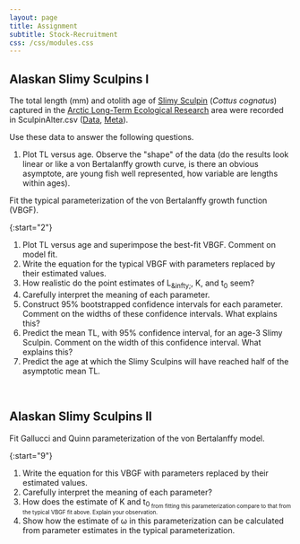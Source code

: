 ```yaml
---
layout: page
title: Assignment
subtitle: Stock-Recruitment
css: /css/modules.css
---
```


## Alaskan Slimy Sculpins I
The total length (mm) and otolith age of [Slimy Sculpin](https://en.wikipedia.org/wiki/Slimy_sculpin) (*Cottus cognatus*) captured in the [Arctic Long-Term Ecological Research](http://ecosystems.mbl.edu/ARC/) area were recorded in SculpinAlter.csv ([Data](https://raw.githubusercontent.com/droglenc/FSAdata/master/data-raw/SculpinALTER.csv), [Meta](http://derekogle.com/fishR/data/data-html/SculpinALTER.html)).

Use these data to answer the following questions.

1. Plot TL versus age. Observe the "shape" of the data (do the results look linear or like a von Bertalanffy growth curve, is there an obvious asymptote, are young fish well represented, how variable are lengths within ages).


Fit the typical parameterization of the von Bertalanffy growth function (VBGF).

{:start="2"}
1. Plot TL versus age and superimpose the best-fit VBGF. Comment on model fit.
1. Write the equation for the typical VBGF with parameters replaced by their estimated values.
1. How realistic do the point estimates of L<sub>&infty;</sub>, K, and t<sub>0</sub> seem?
1. Carefully interpret the meaning of each parameter.
1. Construct 95% bootstrapped confidence intervals for each parameter. Comment on the widths of these confidence intervals. What explains this?
1. Predict the mean TL, with 95% confidence interval, for an age-3 Slimy Sculpin. Comment on the width of this confidence interval. What explains this?
1. Predict the age at which the Slimy Sculpins will have reached half of the asymptotic mean TL.

&nbsp;

## Alaskan Slimy Sculpins II
Fit Gallucci and Quinn parameterization of the von Bertalanffy model.

{:start="9"}
1. Write the equation for this VBGF with parameters replaced by their estimated values.
1. Carefully interpret the meaning of each parameter?
1. How does the estimate of K and t<sub>0<sub> from fitting this parameterization compare to that from the typical VBGF fit above. Explain your observation.
1. Show how the estimate of &omega; in this parameterization can be calculated from parameter estimates in the typical parameterization.
